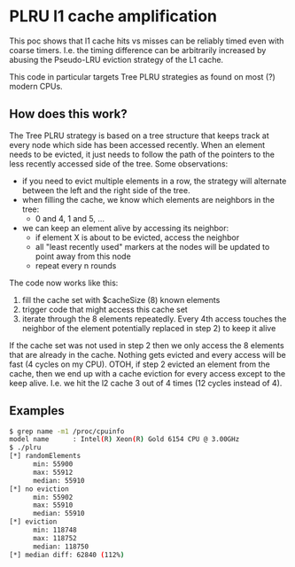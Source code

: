 # PLRU l1 cache amplification

This poc shows that l1 cache hits vs misses can be reliably timed even with
coarse timers. I.e. the timing difference can be arbitrarily increased by
abusing the Pseudo-LRU eviction strategy of the L1 cache.

This code in particular targets Tree PLRU strategies as found on most (?) modern CPUs.

## How does this work?

The Tree PLRU strategy is based on a tree structure that keeps track at every
node which side has been accessed recently. When an element needs to be
evicted, it just needs to follow the path of the pointers to the less recently
accessed side of the tree.
Some observations:
* if you need to evict multiple elements in a row, the strategy will alternate
  between the left and the right side of the tree.
* when filling the cache, we know which elements are neighbors in the tree:
  * 0 and 4, 1 and 5, ...
* we can keep an element alive by accessing its neighbor:
  * if element X is about to be evicted, access the neighbor
  * all "least recently used" markers at the nodes will be updated to point
    away from this node
  * repeat every n rounds

The code now works like this:
1) fill the cache set with $cacheSize (8) known elements
2) trigger code that might access this cache set
3) iterate through the 8 elements repeatedly. Every 4th access touches the
   neighbor of the element potentially replaced in step 2) to keep it alive

If the cache set was not used in step 2 then we only access the 8 elements
that are already in the cache. Nothing gets evicted and every access will be
fast (4 cycles on my CPU).
OTOH, if step 2 evicted an element from the cache, then we end up with a cache
eviction for every access except to the keep alive. I.e. we hit the l2 cache 3
out of 4 times (12 cycles instead of 4).

## Examples

```sh
$ grep name -m1 /proc/cpuinfo
model name      : Intel(R) Xeon(R) Gold 6154 CPU @ 3.00GHz
$ ./plru
[*] randomElements
      min: 55900
      max: 55912
      median: 55910
[*] no eviction
      min: 55902
      max: 55910
      median: 55910
[*] eviction
      min: 118748
      max: 118752
      median: 118750
[*] median diff: 62840 (112%)
```
